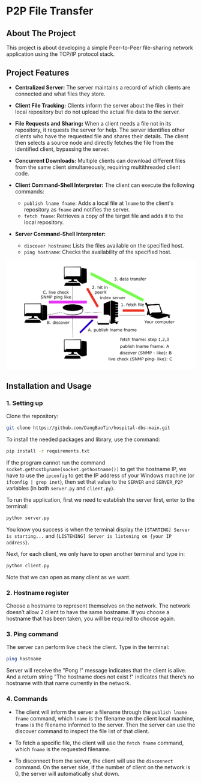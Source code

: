 # P2P File Transfer 
## About The Project
This project is about developing a simple Peer-to-Peer file-sharing network application using the TCP/IP protocol stack.

## Project Features

- **Centralized Server:** The server maintains a record of which clients are connected and what files they store.

- **Client File Tracking:** Clients inform the server about the files in their local repository but do not upload the actual file data to the server.

- **File Requests and Sharing:** When a client needs a file not in its repository, it requests the server for help. The server identifies other clients who have the requested file and shares their details. The client then selects a source node and directly fetches the file from the identified client, bypassing the server.

- **Concurrent Downloads:** Multiple clients can download different files from the same client simultaneously, requiring multithreaded client code.

- **Client Command-Shell Interpreter:** The client can execute the following commands:
    - `publish lname fname`: Adds a local file at `lname` to the client's repository as `fname` and notifies the server.
    - `fetch fname`: Retrieves a copy of the target file and adds it to the local repository.

- **Server Command-Shell Interpreter:**
    - `discover hostname`: Lists the files available on the specified host.
    - `ping hostname`: Checks the availability of the specified host.

![App architechture](./app-illustration.png)

## Installation and Usage
### 1. Setting up
Clone the repository:
```bash
git clone https://github.com/DangBaoTin/hospital-dbs-main.git
```
To install the needed packages and library, use the command:
```bash
pip install -r requirements.txt
```
If the program cannot run the command `socket.gethostbyname(socket.gethostname())` to get the hostname IP, we have to use the `ipconfig` to get the IP address of your Windows machine (or `ifconfig | grep inet`), then set that value to the `SERVER` and `SERVER_P2P` variables (in both `server.py` and `client.py`).

To run the application, first we need to establish the server first, enter to the terminal:
```bash
python server.py
```
You know you success is when the terminal display the `[STARTING] Server is starting...` and `[LISTENING] Server is listening on {your IP address}`.

Next, for each client, we only have to open another terminal and type in:
```bash
python client.py
```
Note that we can open as many client as we want.

### 2. Hostname register
Choose a hostname to represent themselves on the network. The network doesn’t allow 2 client to have the same hostname. If you choose a hostname that has been taken, you will be required to choose again.

### 3. Ping command
The server can perform live check the client. Type in the terminal:
```bash
ping hostname
```
Server will receive the "Pong !" message indicates that the client is alive. And a return string "The hostname does not exist !" indicates that there’s no hostname with that name currently in the network.

### 4. Commands
- The client will inform the server a filename through the `publish lname fname` command, which `lname` is the filename on the client local machine, `fname` is the filename informed to the server. Then the server can use the discover command to inspect the file list of that client.

- To fetch a specific file, the client will use the `fetch fname` command, which `fname` is the requested filename.

- To disconnect from the server, the client will use the `disconnect` command. On the server side, if the number of client on the network is 0, the server will automatically shut down.